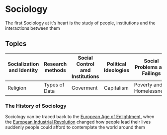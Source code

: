 # Sociology

The first 
Sociology at it's heart is the study of people, institutions and the interactions between them


## Topics

| Socialization and Identity | Research methods | Social Control amd Institutions | Political Ideologies | Social Problems and Failings   |
| -------------------------- | ---------------- | ------------------------------- | -------------------- | ------------------------------ |
| Religion                   | Types of Data    | Goverment                       | Capitalism           | Poverty and Homelessness       |

### The History of Sociology 

Sociology can be traced back to the [European Age of Enlightment](../main/Events%20and%20History/European%20Enlightenment.md), when the [European Industrial Revolution](../main/Events%20and%20History/European%20Industrial%20Revolution.md) changed how people lead their lives
  suddenly people could afford to contemplate the world around them
